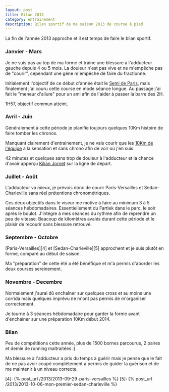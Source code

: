 ```yaml
---
layout: post
title: Bilan 2013
category: entrainement
description: Bilan sportif de ma saison 2013 de course à pied
---
```


La fin de l'année 2013 approche et il est temps de faire le bilan sportif.

### Janvier - Mars

Je ne suis pas au top de ma forme et traine une blessure à l'adducteur gauche
depuis 4 ou 5 mois.
La douleur n'est pas vive et ne m'empêche pas de "courir", cependant une géne
m'empêche de faire du fractionné.

Initialement l'objectif de ce début d'année était le [Semi de Paris][1], mais
finalement j'ai couru cette course en mode séance longue.
Au passage j'ai fait le "meneur d'allure" pour un ami afin de l'aider à passer
la barre des 2H.

1H57, objectif commun atteint.

### Avril - Juin

Généralement à cette période je planifie toujours quelques 10Km
histoire de faire tomber les chronos.

Manquant clairement d'entrainement, je ne vais courir que les [10Km de l'équipe][2]
à la sensation et sans chrono afin de voir où j'en suis.

42 minutes et quelques sans trop de douleur à l'adducteur et la chance d'avoir
apperçu [Kilian Jornet][3] sur la ligne de départ.

### Juillet - Août

L'adducteur va mieux, je prévois donc de courir Paris-Versailles et
Sedan-Charleville sans réel prétentions chronométriques.

Ces deux objectifs dans le viseur me motive à faire au minimum 3 à 5 séances
hébdomadaires.
Essentiellement du Fartlek dans le parc, le soir après le boulot.
J'intégre à mes séances du rythme afin de reprendre un peu de vitesse.
Beacoup de kilomètres avalés durant cette période et le plaisir de recourir
sans blessure retrouvé.

### Septembre - Octobre

[Paris-Versailles][4] et [Sedan-Charleville][5] approchent et je suis plutôt
en forme, comparé au début de saison.

Ma "préparation" de cette été a été bénéfique et m'a permis d'aborder les
deux courses sereinement.

### Novembre - Decembre

Normalement j'aurai dû enchaîner sur quelques cross et au moins une corrida
mais quelques imprévu ne m'ont pas permis de m'organiser correctement.

Je tourne à 3 séances hébdomadaire pour garder la forme avant d'enchainer
sur une préparation 10Km début 2014.

### Bilan

Peu de compétitions cette année, plus de 1500 bornes parcourus, 2 paires et
demie de running maltraitées :)

Ma blessure à l'adducteur a pris du temps à guérir mais je pense que le fait
de ne pas avoir coupé complétement a permis de guider la guérison et de me
maintenir à un niveau correcte.

[1]: http://www.semideparis.com
[2]: https://www.facebook.com/kilianjornet
[3]: http://www.10km.lequipe.fr
[4]: {% post_url /2013/2013-09-29-paris-versailles %}
[5]: {% post_url /2013/2013-10-06-mon-premier-sedan-charleville %}
